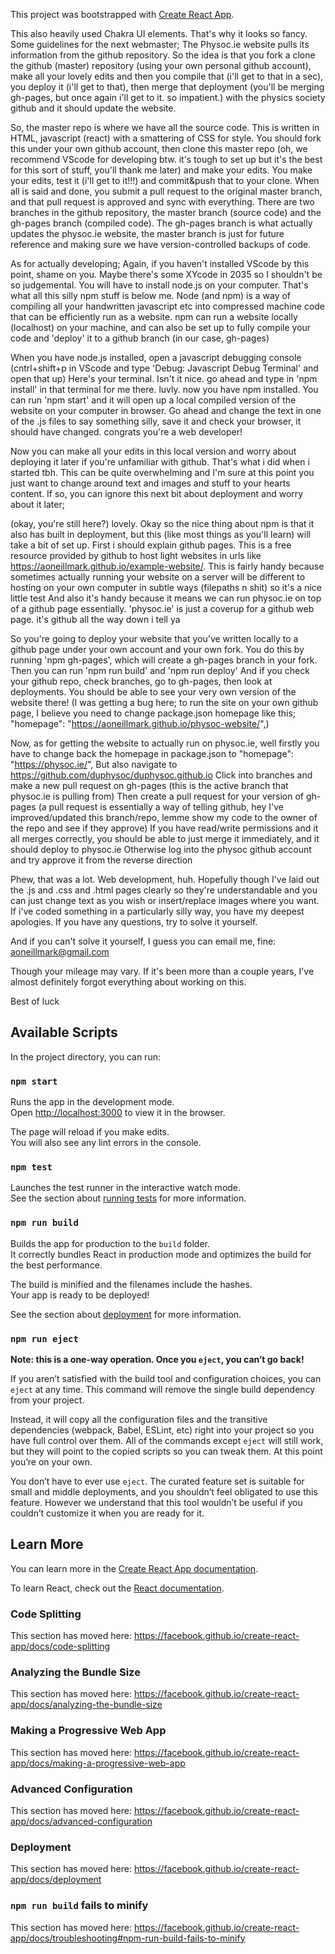 This project was bootstrapped with [Create React App](https://github.com/facebook/create-react-app).

This also heavily used Chakra UI elements. That's why it looks so fancy.
Some guidelines for the next webmaster; 
The Physoc.ie website pulls its information from the github repository. So the idea is that you fork a clone the github (master) repository (using your own personal github account), 
make all your lovely edits and then you compile that (i'll get to that in a sec), you deploy it (i'll get to that), then merge that deployment (you'll be merging gh-pages, but once again i'll get to it. so impatient.) with the physics society github and it should update the website.

So, the master repo is where we have all the source code. This is written in HTML, javascript (react) with a smattering of CSS for style.
You should fork this under your own github account, then clone this master repo (oh, we recommend VScode for developing btw. it's tough to set up but it's the best for this sort of stuff, you'll thank me later) and make your edits. You make your edits, test it (i'll get to it!!!) and commit&push that to your clone.
When all is said and done, you submit a pull request to the original master branch, and that pull request is approved and sync with everything.
There are two branches in the github repository, the master branch (source code) and the gh-pages branch (compiled code).
The gh-pages branch is what actually updates the physoc.ie website, the master branch is just for future reference and making sure we have version-controlled backups of code.

As for actually developing;
Again, if you haven't installed VScode by this point, shame on you. Maybe there's some XYcode in 2035 so I shouldn't be so judgemental. You will have to install node.js on your computer. That's what all this silly npm stuff is below me.
Node (and npm) is a way of compiling all your handwritten javascript etc into compressed machine code that can be efficiently run as a website. 
npm can run a website locally (localhost) on your machine, and can also be set up to fully compile your code and 'deploy' it to a github branch (in our case, gh-pages)

When you have node.js installed, open a javascript debugging console (cntrl+shift+p in VScode and type 'Debug: Javascript Debug Terminal' and open that up)
Here's your terminal. Isn't it nice.
go ahead and type in 'npm install' in that terminal for me there. luvly. now you have npm installed.
You can run 'npm start' and it will open up a local compiled version of the website on your computer in browser.
Go ahead and change the text in one of the .js files to say something silly, save it and check your browser, it should have changed. congrats you're a web developer!

Now you can make all your edits in this local version and worry about deploying it later if you're unfamiliar with github. That's what i did when i started tbh. This can be quite overwhelming and I'm sure at this point you just want to change around text and images and stuff to your hearts content.
If so, you can ignore this next bit about deployment and worry about it later;

(okay, you're still here?)
lovely. Okay so the nice thing about npm is that it also has built in deployment, but this (like most things as you'll learn) will take a bit of set up.
First i should explain github pages. This is a free resource provided by github to host light websites in urls like https://aoneillmark.github.io/example-website/.
This is fairly handy because sometimes actually running your website on a server will be different to hosting on your own computer in subtle ways (filepaths n shit) so it's a nice little test
And also it's handy because it means we can run physoc.ie on top of a github page essentially. 'physoc.ie' is just a coverup for a github web page. it's github all the way down i tell ya

So you're going to deploy your website that you've written locally to a github page under your own account and your own fork. 
You do this by running 'npm gh-pages', which will create a gh-pages branch in your fork.
Then you can run 'npm run build'
and 'npm run deploy'
And if you check your github repo, check branches, go to gh-pages, then look at deployments. You should be able to see your very own version of the website there!
(I was getting a bug here; to run the site on your own github page, I believe you need to change package.json homepage like this; "homepage": "https://aoneillmark.github.io/physoc-website/",)

Now, as for getting the website to actually run on physoc.ie,
well firstly you have to change back the homepage in package.json to "homepage": "https://physoc.ie/", 
But also navigate to https://github.com/duphysoc/duphysoc.github.io
Click into branches and make a new pull request on gh-pages (this is the active branch that physoc.ie is pulling from)
Then create a pull request for your version of gh-pages (a pull request is essentially a way of telling github, hey I've improved/updated this branch/repo, lemme show my code to the owner of the repo and see if they approve)
If you have read/write permissions and it all merges correctly, you should be able to just merge it immediately, and it should deploy to physoc.ie
Otherwise log into the physoc github account and try approve it from the reverse direction



Phew, that was a lot. Web development, huh. 
Hopefully though I've laid out the .js and .css and .html pages clearly so they're understandable and you can just change text as you wish or insert/replace images where you want.
If i've coded something in a particularly silly way, you have my deepest apologies.
If you have any questions, try to solve it yourself.

And if you can't solve it yourself, I guess you can email me, fine:
aoneillmark@gmail.com

Though your mileage may vary. If it's been more than a couple years, I've almost definitely forgot everything about working on this.

Best of luck



## Available Scripts

In the project directory, you can run:

### `npm start`

Runs the app in the development mode.<br />
Open [http://localhost:3000](http://localhost:3000) to view it in the browser.

The page will reload if you make edits.<br />
You will also see any lint errors in the console.

### `npm test`

Launches the test runner in the interactive watch mode.<br />
See the section about [running tests](https://facebook.github.io/create-react-app/docs/running-tests) for more information.

### `npm run build`

Builds the app for production to the `build` folder.<br />
It correctly bundles React in production mode and optimizes the build for the best performance.

The build is minified and the filenames include the hashes.<br />
Your app is ready to be deployed!

See the section about [deployment](https://facebook.github.io/create-react-app/docs/deployment) for more information.




### `npm run eject`

**Note: this is a one-way operation. Once you `eject`, you can’t go back!**

If you aren’t satisfied with the build tool and configuration choices, you can `eject` at any time. This command will remove the single build dependency from your project.

Instead, it will copy all the configuration files and the transitive dependencies (webpack, Babel, ESLint, etc) right into your project so you have full control over them. All of the commands except `eject` will still work, but they will point to the copied scripts so you can tweak them. At this point you’re on your own.

You don’t have to ever use `eject`. The curated feature set is suitable for small and middle deployments, and you shouldn’t feel obligated to use this feature. However we understand that this tool wouldn’t be useful if you couldn’t customize it when you are ready for it.

## Learn More

You can learn more in the [Create React App documentation](https://facebook.github.io/create-react-app/docs/getting-started).

To learn React, check out the [React documentation](https://reactjs.org/).

### Code Splitting

This section has moved here: https://facebook.github.io/create-react-app/docs/code-splitting

### Analyzing the Bundle Size

This section has moved here: https://facebook.github.io/create-react-app/docs/analyzing-the-bundle-size

### Making a Progressive Web App

This section has moved here: https://facebook.github.io/create-react-app/docs/making-a-progressive-web-app

### Advanced Configuration

This section has moved here: https://facebook.github.io/create-react-app/docs/advanced-configuration

### Deployment

This section has moved here: https://facebook.github.io/create-react-app/docs/deployment

### `npm run build` fails to minify

This section has moved here: https://facebook.github.io/create-react-app/docs/troubleshooting#npm-run-build-fails-to-minify
